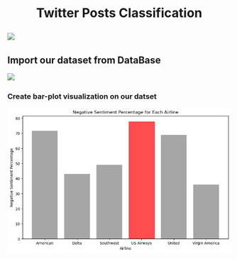 # <p align="center"><b>Twitter Posts Classification</b></p>
![](https://www.digitaltrends.com/wp-content/uploads/2023/07/x-twitter.jpg?resize=1200%2C630&p=1)
## Import our dataset from DataBase
![](Tables)
### Create bar-plot visualization on our datset
![](Bar_Plot.jpg)
